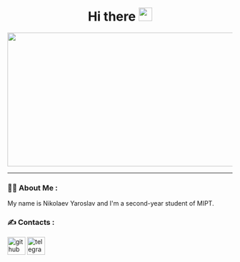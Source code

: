 <div id="header" align="center">
  <h1>
    Hi there
    <img src="https://media.giphy.com/10zxDv7Hv5RF9C/giphy.gif" width="30px"/>
    
<!--     <img src="https://media.giphy.com/media/hvRJCLFzcasrR4ia7z/giphy.gif" width="30px"/> -->
  </h1>
</div>
<div align="center">
  <img src="https://media.giphy.com/media/dWesBcTLavkZuG35MI/giphy.gif" width="600" height="300"/>
</div>

---

### :man_technologist: About Me :
My name is Nikolaev Yaroslav and I'm a second-year student of MIPT.
<!-- My [CV](https://github.com/vorontsov-amd/vorontsov-amd/blob/main/CV.pdf "My CV")
 -->
<!-- ### :hammer_and_wrench: Languages and Tools :
<p align="left"> <a href="https://www.cprogramming.com/" target="_blank" rel="noreferrer"> 
<img src="https://raw.githubusercontent.com/devicons/devicon/master/icons/c/c-original.svg" alt="c" width="40" height="40"/> </a> <a href="https://www.w3schools.com/cpp/" target="_blank" rel="noreferrer"> 
<img src="https://raw.githubusercontent.com/devicons/devicon/master/icons/cplusplus/cplusplus-original.svg" alt="cplusplus" width="40" height="40"/> </a> <a href="https://dart.dev" target="_blank" rel="noreferrer">
<img src="https://www.vectorlogo.zone/logos/dartlang/dartlang-icon.svg" alt="dart" width="40" height="40"/> </a> <a href="https://flutter.dev" target="_blank" rel="noreferrer"> 
<img src="https://www.vectorlogo.zone/logos/flutterio/flutterio-icon.svg" alt="flutter" width="40" height="40"/> </a> <a href="https://git-scm.com/" target="_blank" rel="noreferrer"> 
<img src="https://www.vectorlogo.zone/logos/git-scm/git-scm-icon.svg" alt="git" width="40" height="40"/> </a> <a href="https://www.linux.org/" target="_blank" rel="noreferrer"> 
<img src="https://raw.githubusercontent.com/devicons/devicon/master/icons/linux/linux-original.svg" alt="linux" width="40" height="40"/> </a> <a href="https://www.python.org" target="_blank" rel="noreferrer"> 
<img src="https://raw.githubusercontent.com/devicons/devicon/master/icons/python/python-original.svg" alt="python" width="40" height="40"/> </a> <a href="https://www.qt.io/" target="_blank" rel="noreferrer">

--- -->

### :writing_hand: Contacts :
[<img src='https://cdn.jsdelivr.net/npm/simple-icons@3.0.1/icons/github.svg' alt='github' height='40'>](https://github.com/yavnolib)  [<img src='https://cdn.jsdelivr.net/npm/simple-icons@3.0.1/icons/telegram.svg' alt='telegram' height='40'>](https://t.me/behette_shashlykta)  

<!--
**yavnolib/yavnolib** is a ✨ _special_ ✨ repository because its `README.md` (this file) appears on your GitHub profile.

Here are some ideas to get you started:

- 🔭 I’m currently working on ...
- 🌱 I’m currently learning ...
- 👯 I’m looking to collaborate on ...
- 🤔 I’m looking for help with ...
- 💬 Ask me about ...
- 📫 How to reach me: ...
- 😄 Pronouns: ...
- ⚡ Fun fact: ...
-->
